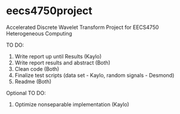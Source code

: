 # eecs4750project
Accelerated Discrete Wavelet Transform Project for EECS4750 Heterogeneous Computing

TO DO:

1. Write report up until Results (Kaylo)
2. Write report results and abstract (Both)
3. Clean code (Both)
4. Finalize test scripts (data set - Kaylo, random signals - Desmond)
5. Readme (Both)

Optional TO DO:
1. Optimize nonseparable implementation (Kaylo)
